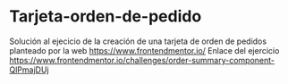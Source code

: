 # Tarjeta-orden-de-pedido
Solución al ejecicio de la creación de una tarjeta de orden de pedidos planteado por la web https://www.frontendmentor.io/
Enlace del ejercicio https://www.frontendmentor.io/challenges/order-summary-component-QlPmajDUj
